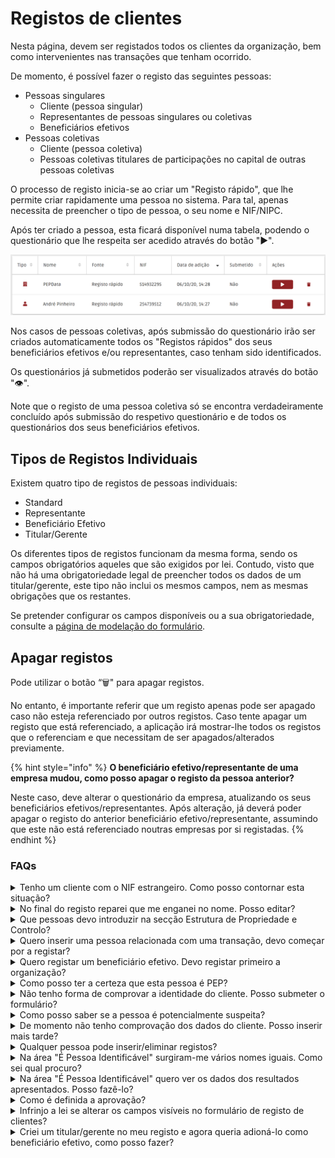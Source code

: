 # Registos de clientes

Nesta página, devem ser registados todos os clientes da organização, bem como intervenientes nas transações que tenham ocorrido.

De momento, é possível fazer o registo das seguintes pessoas:

* Pessoas singulares
  * Cliente (pessoa singular)
  * Representantes de pessoas singulares ou coletivas
  * Beneficiários efetivos
* Pessoas coletivas
  * Cliente (pessoa coletiva)
  * Pessoas coletivas titulares de participações no capital de outras pessoas coletivas

O processo de registo inicia-se ao criar um "Registo rápido", que lhe permite criar rapidamente uma pessoa no sistema. Para tal, apenas necessita de preencher o tipo de pessoa, o seu nome e NIF/NIPC.

Após ter criado a pessoa, esta ficará disponível numa tabela, podendo o questionário que lhe respeita ser acedido através do botão "▶".

![Tabela de clientes](<../../.gitbook/assets/image (16).png>)

Nos casos de pessoas coletivas, após submissão do questionário irão ser criados automaticamente todos os "Registos rápidos" dos seus beneficiários efetivos e/ou representantes, caso tenham sido identificados.

Os questionários já submetidos poderão ser visualizados através do botão "👁".

Note que o registo de uma pessoa coletiva só se encontra verdadeiramente concluído após submissão do respetivo questionário e de todos os questionários dos seus beneficiários efetivos.

## Tipos de Registos Individuais

Existem quatro tipo de registos de pessoas individuais:

* Standard
* Representante
* Beneficiário Efetivo
* Titular/Gerente

Os diferentes tipos de registos funcionam da mesma forma, sendo os campos obrigatórios aqueles que são exigidos por lei. Contudo, visto que não há uma obrigatoriedade legal de preencher todos os dados de um titular/gerente, este tipo não inclui os mesmos campos, nem as mesmas obrigações que os restantes.

Se pretender configurar os campos disponíveis ou a sua obrigatoriedade, consulte a [página de modelação do formulário](../configuracoes/modelacao-do-formulario-de-registo-de-cliente.md#modelacao).

## Apagar registos

Pode utilizar o botão “🗑️" para apagar registos.

No entanto, é importante referir que um registo apenas pode ser apagado caso não esteja referenciado por outros registos. Caso tente apagar um registo que está referenciado, a aplicação irá mostrar-lhe todos os registos que o referenciam e que necessitam de ser apagados/alterados previamente.

{% hint style="info" %}
**O beneficiário efetivo/representante de uma empresa mudou, como posso apagar o registo da pessoa anterior?**

Neste caso, deve alterar o questionário da empresa, atualizando os seus beneficiários efetivos/representantes. Após alteração, já deverá poder apagar o registo do anterior beneficiário efetivo/representante, assumindo que este não está referenciado noutras empresas por si registadas.
{% endhint %}

### FAQs

<details>

<summary>Tenho um cliente com o NIF estrangeiro. Como posso contornar esta situação?</summary>

Para considerar o registo válido, antes do NIF insira as letras correspondentes ao domínio do país. Por exemplo, se o NIF for referente a França deve inserir: "FR555555555"

</details>

<details>

<summary>No final do registo reparei que me enganei no nome. Posso editar?</summary>

Não, não é possível editar o nome de um cliente já criado. Caso se tenha enganado, terá que remover o registo e registar novamente o cliente com os dados corretos.

</details>

<details>

<summary>Que pessoas devo introduzir na secção Estrutura de Propriedade e Controlo?</summary>

Segundo a Lei 83/2017, Artigo 24.º 1.b, deve ser aferida a: "v) Identidade dos titulares de participações no capital e nos direitos de voto de valor igual ou superior a 5 %;"

Note que, caso identifique titulares de participações no capital e nos direitos de voto inferior a 5 %, a aplicação irá obrigá-lo a recolher os elementos identificativos referidos na lei.

</details>

<details>

<summary>Quero inserir uma pessoa relacionada com uma transação, devo começar por a registar?</summary>

A escolha de registar em primeiro lugar ou não o cliente individual, fica sempre a cargo do cliente.

Caso pretenda começar por registar a transação, pode nesse mesmo registo associar como comprador, vendedor ou representante uma pessoa existente ou criar uma nova. Nesta último caso, o registo é criado automaticamente, tendo apenas que completar os dados em falta.

</details>

<details>

<summary>Quero registar um beneficiário efetivo. Devo registar primeiro a organização?</summary>

A escolha de registar em primeiro lugar ou não a organização ou o cliente individual, fica sempre a cargo do cliente.

Caso pretenda começar por registar a organização, pode nesse mesmo registo associar como representante, titular ou beneficiário efetivo uma pessoa existente ou criar uma nova. Nesta último caso, o registo é criado automaticamente, tendo apenas que completar os dados em falta.

</details>

<details>

<summary>Como posso ter a certeza que esta pessoa é PEP?</summary>

Para ter a certeza que a pessoa é PEP, basta fazer a verificação no registo de clientes. Este sugerirá nomes com um determinado grau de semelhança tal como no menu de validações.

</details>

<details>

<summary>Não tenho forma de comprovar a identidade do cliente. Posso submeter o formulário?</summary>

Não. Para submeter o formulário, terá de introduzir obrigatoriamente o nome e fazer upload de um documento de identificação válido (CC, BI, Passaporte, Autorização de Residência, Boletim ou Certidão de Nascimento), ou fazer uma autenticação eletrónica.

</details>

<details>

<summary>Como posso saber se a pessoa é potencialmente suspeita?</summary>

A análise de suspeita é feita pelo cliente, ou conforme definido na lista de suspeições.

</details>

<details>

<summary>De momento não tenho comprovação dos dados do cliente. Posso inserir mais tarde?</summary>

Sim, desde que não submeta o registo. Para o registo ficar completo precisa obrigatoriamente de inserir a comprovação dos dados.

Em alternativa pode configurar o seu registo para não requerer o comprovativo. Para isso veja o nosso separador de "Modelação do Formulário de Registo de Cliente".

</details>

<details>

<summary>Qualquer pessoa pode inserir/eliminar registos?</summary>

Não. É o responsável pela organização que faz a gestão dos utilizadores da plataforma (independentemente da categoria).

Desta forma, só as pessoas autorizadas pela organização podem aceder e utilizar o registo de clientes. Todas as ações efetuadas ficam registadas no histórico.

</details>

<details>

<summary>Na área "É Pessoa Identificável" surgiram-me vários nomes iguais. Como sei qual procuro?</summary>

Os resultados são sugeridos pela semelhança do nome. Todos os nomes que formam o nome inserido no registo têm de constar também no nome da pessoa identificável.

São-lhe dados até 25 nomes com diferentes graus de semelhanças sugeridos pela plataforma. A partir daí é importante verificar qual o que procura.

</details>

<details>

<summary>Na área "É Pessoa Identificável" quero ver os dados dos resultados apresentados. Posso fazê-lo?</summary>

Sim, se adquirir o menu de validações. No caso de ter acesso a este menu e o seu registo lhe apresentar resultados compatíveis com o nome introduzido, aparecer-lhe-á uma lista de nomes acompanhados de um botão de um olho. Pode clicar no botão do olho e consultar todos os dados referentes a essa pessoa e comprovar que se trata da pessoa correta.

</details>

<details>

<summary>Como é definida a aprovação?</summary>

A aprovação é sempre definida por si.

</details>

<details>

<summary>Infrinjo a lei se alterar os campos visíveis no formulário de registo de clientes?</summary>

A PEPData permite que cada cliente customize os seus formulários de acordo com a informação que tem, evitando desta forma que os formulários na plataforma fiquem incompletos e sem risco atraibuído.

Há medida que for angariando mais informações sobre os seus clientes, pode acrescentar os campos de novas informações como obrigatórios aos seus formulários.

Para saber mais sobre esta customização veja "Modelação do Formulário de Registo de Cliente".

</details>

<details>

<summary>Criei um titular/gerente no meu registo e agora queria adioná-lo como beneficiário efetivo, como posso fazer?</summary>

O tipo de registo titular/gerente é um registo mais simplificado e com menos campos por não haver obrigação legal para o seu preenchimento detalhado. Contudo, no caso de um beneficiário efetivo, essa obrigação existe. Desta forma, deverá eliminar o seu registo criado como sendo titular/gerente, e criá-lo primeiramente como um registo standard, de representante ou de beneficiário efetivo. Depois, poderá adicionar novamente o seu registo como sendo titular/representante de uma entidade.

</details>
